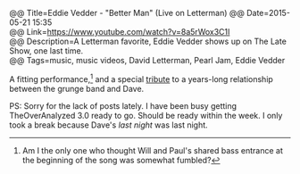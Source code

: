 @@ Title=Eddie Vedder - "Better Man" (Live on Letterman)
@@ Date=2015-05-21 15:35  
@@ Link=https://www.youtube.com/watch?v=8a5rWox3C1I  
@@ Description=A Letterman favorite, Eddie Vedder shows up on The Late Show, one last time.  
@@ Tags=music, music videos, David Letterman, Pearl Jam, Eddie Vedder  

A fitting performance,[^am] and a special [tribute][fivehorizons] to a years-long relationship between the grunge band and Dave.

PS: Sorry for the lack of posts lately. I have been busy getting TheOverAnalyzed 3.0 ready to go. Should be ready within the week. I only took a break because Dave's *last night* was last night.

[^am]: Am I the only one who thought Will and Paul's shared bass entrance at the beginning of the song was somewhat fumbled?

[fivehorizons]: http://www.fivehorizons.com/tour/vg/dave.shtml